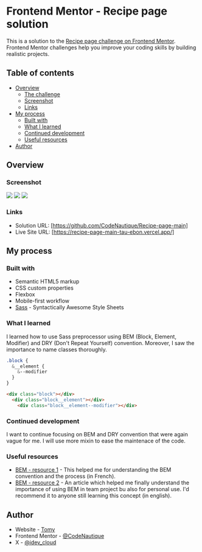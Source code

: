 # Frontend Mentor - Recipe page solution

This is a solution to the [Recipe page challenge on Frontend Mentor](https://www.frontendmentor.io/challenges/recipe-page-KiTsR8QQKm). Frontend Mentor challenges help you improve your coding skills by building realistic projects. 

## Table of contents

- [Overview](#overview)
  - [The challenge](#the-challenge)
  - [Screenshot](#screenshot)
  - [Links](#links)
- [My process](#my-process)
  - [Built with](#built-with)
  - [What I learned](#what-i-learned)
  - [Continued development](#continued-development)
  - [Useful resources](#useful-resources)
- [Author](#author)

## Overview

### Screenshot

![](./Screenshots/Desktop%20Frontend%20Mentor%20Recipe%20page.png)
![](./Screenshots/Tablet%20Frontend%20Mentor%20Recipe%20page.png)
![](./Screenshots/Mobile%20Frontend%20Mentor%20Recipe%20page.png)

### Links

- Solution URL: [https://github.com/CodeNautique/Recipe-page-main]
- Live Site URL: [https://recipe-page-main-tau-ebon.vercel.app/]

## My process

### Built with

- Semantic HTML5 markup
- CSS custom properties
- Flexbox
- Mobile-first workflow
- [Sass](hhttps://sass-lang.com/) - Syntactically Awesome Style Sheets

### What I learned

I learned how to use Sass preprocessor using BEM (Block, Element, Modifier) and DRY (Don't Repeat Yourself) convention. Moreover, I saw the importance to name classes thoroughly.

```scss
.block {
  &__element {
    &--modifier
  }
}
```
```html
<div class="block"></div>
  <div class="block__element"></div>
    <div class="block__element--modifier"></div>
```
### Continued development

I want to continue focusing on BEM and DRY convention that were again vague for me. I will use more mixin to ease the maintenace of the code.

### Useful resources

- [BEM - resource 1](https://www.alsacreations.com/article/lire/1641-Bonnes-pratiques-en-CSS--BEM-et-OOCSS.html) - This helped me for understanding the BEM convention and the process (in French).
- [BEM - resource 2](https://www.geeksforgeeks.org/understanding-the-css-bem-convention/) - An article which helped me finally understand the importance of using BEM in team project bu also for personal use. I'd recommend it to anyone still learning this concept (in english).

## Author

- Website - [Tomy](https://www.your-site.com)
- Frontend Mentor - [@CodeNautique](https://www.frontendmentor.io/profile/CodeNautique)
- X - [@idev_cloud](https://www.twitter.com/idev_cloud)
